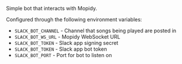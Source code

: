Simple bot that interacts with Mopidy.

Configured through the following environment variables:

  * `SLACK_BOT_CHANNEL` - Channel that songs being played are posted in
  * `SLACK_BOT_WS_URL` - Mopidy WebSocket URL
  * `SLACK_BOT_TOKEN` - Slack app signing secret
  * `SLACK_BOT_TOKEN` - Slack app bot token
  * `SLACK_BOT_PORT` - Port for bot to listen on
